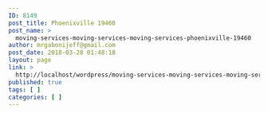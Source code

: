 ```yaml
---
ID: 8149
post_title: Phoenixville 19460
post_name: >
  moving-services-moving-services-moving-services-phoenixville-19460
author: mrgabonijeff@gmail.com
post_date: 2018-03-28 01:48:18
layout: page
link: >
  http://localhost/wordpress/moving-services-moving-services-moving-services-phoenixville-19460/
published: true
tags: [ ]
categories: [ ]
---
```

